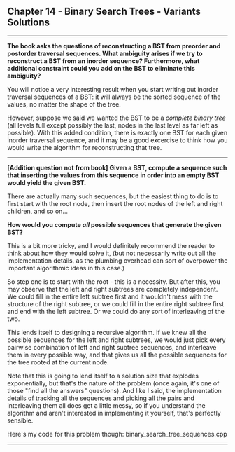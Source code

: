 ## Chapter 14 - Binary Search Trees - Variants Solutions

---

**The book asks the questions of reconstructing a BST from preorder and postorder traversal sequences.  What ambiguity arises if we try to reconstruct a BST from an inorder sequence?  Furthermore, what additional constraint could you add on the BST to eliminate this ambiguity?**

You will notice a very interesting result when you start writing out inorder traversal sequences of a BST: it will always be the sorted sequence of the values, no matter the shape of the tree.

However, suppose we said we wanted the BST to be a *complete binary tree* (all levels full except possibly the last, nodes in the last level as far left as possible).  With this added condition, there is exactly one BST for each given inorder traversal sequence, and it may be a good excercise to think how you would write the algorithm for reconstructing that tree.

---

**\[Addition question not from book\]  Given a BST, compute a sequence such that inserting the values from this sequence in order into an empty BST would yield the given BST.**

There are actually many such sequences, but the easiest thing to do is to first start with the root node, then insert the root nodes of the left and right children, and so on...

**How would you compute *all* possible sequences that generate the given BST?**

This is a bit more tricky, and I would definitely recommend the reader to think about how they would solve it, (but not necessarily write out all the implementation details, as the plumbing overhead can sort of overpower the important algorithmic ideas in this case.)

So step one is to start with the root - this is a necessity.  But after this, you may observe that the left and right subtrees are completely independent.  We could fill in the entire left subtree first and it wouldn't mess with the structure of the right subtree, or we could fill in the entire right subtree first and end with the left subtree.  Or we could do any sort of interleaving of the two.

This lends itself to designing a recursive algorithm.  If we knew all the possible sequences for the left and right subtrees, we would just pick every pairwise combination of left and right subtree sequences, and interleave them in every possible way, and that gives us all the possible sequences for the tree rooted at the current node.

Note that this is going to lend itself to a solution size that explodes exponentially, but that's the nature of the problem (once again, it's one of those "find all the answers" questions).  And like I said, the implementation details of tracking all the sequences and picking all the pairs and interleaving them all does get a little messy, so if you understand the algorithm and aren't interested in implementing it yourself, that's perfectly sensible.

Here's my code for this problem though: binary_search_tree_sequences.cpp

---
